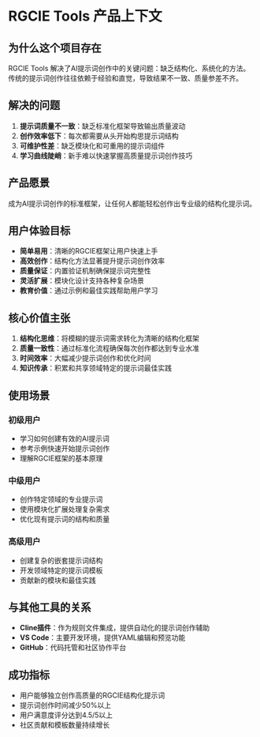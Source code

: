 # RGCIE Tools 产品上下文

## 为什么这个项目存在
RGCIE Tools 解决了AI提示词创作中的关键问题：缺乏结构化、系统化的方法。传统的提示词创作往往依赖于经验和直觉，导致结果不一致、质量参差不齐。

## 解决的问题
1. **提示词质量不一致**：缺乏标准化框架导致输出质量波动
2. **创作效率低下**：每次都需要从头开始构思提示词结构
3. **可维护性差**：缺乏模块化和可重用的提示词组件
4. **学习曲线陡峭**：新手难以快速掌握高质量提示词创作技巧

## 产品愿景
成为AI提示词创作的标准框架，让任何人都能轻松创作出专业级的结构化提示词。

## 用户体验目标
- **简单易用**：清晰的RGCIE框架让用户快速上手
- **高效创作**：结构化方法显著提升提示词创作效率
- **质量保证**：内置验证机制确保提示词完整性
- **灵活扩展**：模块化设计支持各种复杂场景
- **教育价值**：通过示例和最佳实践帮助用户学习

## 核心价值主张
1. **结构化思维**：将模糊的提示词需求转化为清晰的结构化框架
2. **质量一致性**：通过标准化流程确保每次创作都达到专业水准
3. **时间效率**：大幅减少提示词创作和优化时间
4. **知识传承**：积累和共享领域特定的提示词最佳实践

## 使用场景
### 初级用户
- 学习如何创建有效的AI提示词
- 参考示例快速开始提示词创作
- 理解RGCIE框架的基本原理

### 中级用户
- 创作特定领域的专业提示词
- 使用模块化扩展处理复杂需求
- 优化现有提示词的结构和质量

### 高级用户
- 创建复杂的嵌套提示词结构
- 开发领域特定的提示词模板
- 贡献新的模块和最佳实践

## 与其他工具的关系
- **Cline插件**：作为规则文件集成，提供自动化的提示词创作辅助
- **VS Code**：主要开发环境，提供YAML编辑和预览功能
- **GitHub**：代码托管和社区协作平台

## 成功指标
- 用户能够独立创作高质量的RGCIE结构化提示词
- 提示词创作时间减少50%以上
- 用户满意度评分达到4.5/5以上
- 社区贡献和模板数量持续增长

